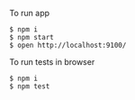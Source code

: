 To run app

```
$ npm i
$ npm start
$ open http://localhost:9100/
```

To run tests in browser

```
$ npm i
$ npm test
```
